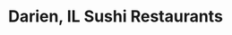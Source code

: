 ---
layout: city
title: Darien, IL Sushi Restaurants
permalink: /illinois/darien/
stateAbbr: IL
stateName: Illinois
cityName: Darien

---